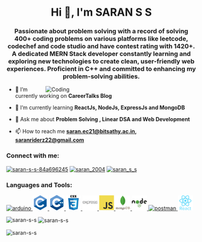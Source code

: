 <h1 align="center">Hi 👋, I'm SARAN S S</h1>
<h3 align="center">Passionate about problem solving with a record of solving 400+ coding problems on various platforms like leetcode, codechef and code studio and have contest rating with 1420+. A dedicated MERN Stack developer constantly learning and exploring new technologies to create clean, user-friendly web experiences. Proficient in C++ and committed to enhancing my problem-solving abilities.
</h3>

<img align="right" alt = "Coding" width  = "400" src="https://i.pinimg.com/564x/52/dd/45/52dd453077fb96cb52424452ea38df8d.jpg" /> 

- 🔭 I’m currently working on **CareerTalks Blog**

- 🌱 I’m currently learning **ReactJs, NodeJs, ExpressJs and MongoDB**

- 💬 Ask me about **Problem Solving , Linear DSA and Web Development**

- 📫 How to reach me **saran.ec21@bitsathy.ac.in, saranriderz22@gmail.com**

<h3 align="left">Connect with me:</h3>
<p align="left">
<a href="https://linkedin.com/in/saran-s-s-84a696245" target="blank"><img align="center" src="https://raw.githubusercontent.com/rahuldkjain/github-profile-readme-generator/master/src/images/icons/Social/linked-in-alt.svg" alt="saran-s-s-84a696245" height="30" width="40" /></a>
<a href="https://www.codechef.com/users/saran_2004" target="blank"><img align="center" src="https://cdn.jsdelivr.net/npm/simple-icons@3.1.0/icons/codechef.svg" alt="saran_2004" height="30" width="40" /></a>
<a href="https://www.leetcode.com/saran_s_s" target="blank"><img align="center" src="https://raw.githubusercontent.com/rahuldkjain/github-profile-readme-generator/master/src/images/icons/Social/leet-code.svg" alt="saran_s_s" height="30" width="40" /></a>
</p>

<h3 align="left">Languages and Tools:</h3>
<p align="left"> <a href="https://www.arduino.cc/" target="_blank" rel="noreferrer"> <img src="https://cdn.worldvectorlogo.com/logos/arduino-1.svg" alt="arduino" width="40" height="40"/> </a> <a href="https://www.cprogramming.com/" target="_blank" rel="noreferrer"> <img src="https://raw.githubusercontent.com/devicons/devicon/master/icons/c/c-original.svg" alt="c" width="40" height="40"/> </a> <a href="https://www.w3schools.com/cpp/" target="_blank" rel="noreferrer"> <img src="https://raw.githubusercontent.com/devicons/devicon/master/icons/cplusplus/cplusplus-original.svg" alt="cplusplus" width="40" height="40"/> </a> <a href="https://www.w3schools.com/css/" target="_blank" rel="noreferrer"> <img src="https://raw.githubusercontent.com/devicons/devicon/master/icons/css3/css3-original-wordmark.svg" alt="css3" width="40" height="40"/> </a> <a href="https://expressjs.com" target="_blank" rel="noreferrer"> <img src="https://raw.githubusercontent.com/devicons/devicon/master/icons/express/express-original-wordmark.svg" alt="express" width="40" height="40"/> </a> <a href="https://developer.mozilla.org/en-US/docs/Web/JavaScript" target="_blank" rel="noreferrer"> <img src="https://raw.githubusercontent.com/devicons/devicon/master/icons/javascript/javascript-original.svg" alt="javascript" width="40" height="40"/> </a> <a href="https://www.mongodb.com/" target="_blank" rel="noreferrer"> <img src="https://raw.githubusercontent.com/devicons/devicon/master/icons/mongodb/mongodb-original-wordmark.svg" alt="mongodb" width="40" height="40"/> </a> <a href="https://nodejs.org" target="_blank" rel="noreferrer"> <img src="https://raw.githubusercontent.com/devicons/devicon/master/icons/nodejs/nodejs-original-wordmark.svg" alt="nodejs" width="40" height="40"/> </a> <a href="https://postman.com" target="_blank" rel="noreferrer"> <img src="https://www.vectorlogo.zone/logos/getpostman/getpostman-icon.svg" alt="postman" width="40" height="40"/> </a> <a href="https://reactjs.org/" target="_blank" rel="noreferrer"> <img src="https://raw.githubusercontent.com/devicons/devicon/master/icons/react/react-original-wordmark.svg" alt="react" width="40" height="40"/> </a> </p>

<p><img align="left" src="https://github-readme-stats.vercel.app/api/top-langs?username=saran-s-s&show_icons=true&locale=en&layout=compact" alt="saran-s-s" /></p>

<p>&nbsp;<img align="center" src="https://github-readme-stats.vercel.app/api?username=saran-s-s&show_icons=true&locale=en" alt="saran-s-s" /></p>

<p><img align="center" src="https://github-readme-streak-stats.herokuapp.com/?user=saran-s-s&" alt="saran-s-s" /></p>
